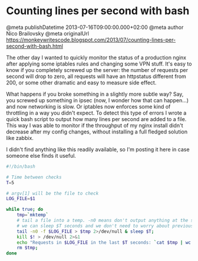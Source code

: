 # Counting lines per second with bash

@meta publishDatetime 2013-07-16T09:00:00.000+02:00
@meta author Nico Brailovsky
@meta originalUrl https://monkeywritescode.blogspot.com/2013/07/counting-lines-per-second-with-bash.html

The other day I wanted to quickly monitor the status of a production nginx after applying some iptables rules and changing some VPN stuff. It's easy to know if you completely screwed up the server: the number of requests per second will drop to zero, all requests will have an httpstatus different from 200, or some other dramatic and easy to measure side effect.

What happens if you broke something in a slightly more subtle way? Say, you screwed up something in ipsec (now, I wonder how that can happen...) and now networking is slow. Or iptables now enforces some kind of throttling in a way you didn't expect. To detect this type of errors I wrote a quick bash script to output how many lines per second are added to a file. This way I was able to monitor if the throughput of my nginx install didn't decrease after my config changes, without installing a full fledged solution like zabbix.

I didn't find anything like this readily available, so I'm posting it here in case someone else finds it useful.

```bash
#!/bin/bash

# Time between checks
T=5

# argv[1] will be the file to check
LOG_FILE=$1

while true; do
    tmp=`mktemp`
    # tail a file into a temp. -n0 means don't output anything at the start so
    # we can sleep $T seconds and we don't need to worry about previous entries
    tail -n0 -f $LOG_FILE > $tmp 2>/dev/null & sleep $T;
    kill $! > /dev/null 2>&1
    echo "Requests in $LOG_FILE in the last $T seconds: `cat $tmp | wc -l`";
    rm $tmp;
done
```

